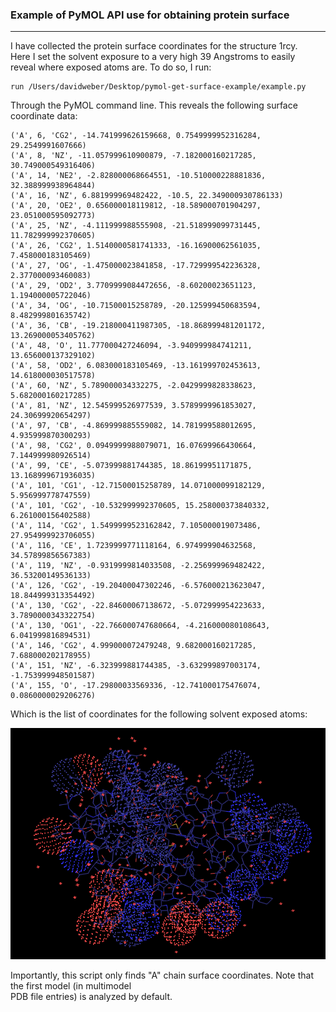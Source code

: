 ### Example of PyMOL API use for obtaining protein surface  
---  
I have collected the protein surface coordinates for the structure 1rcy.  
Here I set the solvent exposure to a very high 39 Angstroms to easily  
reveal where exposed atoms are. To do so, I run:  

    run /Users/davidweber/Desktop/pymol-get-surface-example/example.py   

Through the PyMOL command line. This reveals the following surface coordinate data:     

    ('A', 6, 'CG2', -14.741999626159668, 0.7549999952316284, 29.2549991607666)
    ('A', 8, 'NZ', -11.057999610900879, -7.182000160217285, 30.749000549316406)
    ('A', 14, 'NE2', -2.828000068664551, -10.510000228881836, 32.388999938964844)
    ('A', 16, 'NZ', 6.881999969482422, -10.5, 22.349000930786133)
    ('A', 20, 'OE2', 0.656000018119812, -18.589000701904297, 23.051000595092773)
    ('A', 25, 'NZ', -4.111999988555908, -21.518999099731445, 11.782999992370605)
    ('A', 26, 'CG2', 1.5140000581741333, -16.16900062561035, 7.458000183105469)
    ('A', 27, 'OG', -1.475000023841858, -17.729999542236328, 2.377000093460083)
    ('A', 29, 'OD2', 3.7709999084472656, -8.60200023651123, 1.194000005722046)
    ('A', 34, 'OG', -10.71500015258789, -20.125999450683594, 8.482999801635742)
    ('A', 36, 'CB', -19.218000411987305, -18.868999481201172, 13.269000053405762)
    ('A', 48, 'O', 11.777000427246094, -3.940999984741211, 13.656000137329102)
    ('A', 58, 'OD2', 6.083000183105469, -13.161999702453613, 14.618000030517578)
    ('A', 60, 'NZ', 5.789000034332275, -2.0429999828338623, 5.682000160217285)
    ('A', 81, 'NZ', 12.545999526977539, 3.5789999961853027, 24.30699920654297)
    ('A', 97, 'CB', -4.869999885559082, 14.781999588012695, 4.935999870300293)
    ('A', 98, 'CG2', 0.0949999988079071, 16.07699966430664, 7.144999980926514)
    ('A', 99, 'CE', -5.073999881744385, 18.86199951171875, 13.168999671936035)
    ('A', 101, 'CG1', -12.71500015258789, 14.071000099182129, 5.956999778747559)
    ('A', 101, 'CG2', -10.532999992370605, 15.258000373840332, 6.261000156402588)
    ('A', 114, 'CG2', 1.5499999523162842, 7.105000019073486, 27.954999923706055)
    ('A', 116, 'CE', 1.7239999771118164, 6.974999904632568, 34.57899856567383)
    ('A', 119, 'NZ', -0.9319999814033508, -2.256999969482422, 36.53200149536133)
    ('A', 126, 'CG2', -19.20400047302246, -6.576000213623047, 18.844999313354492)
    ('A', 130, 'CG2', -22.84600067138672, -5.072999954223633, 3.7890000343322754)
    ('A', 130, 'OG1', -22.766000747680664, -4.216000080108643, 6.041999816894531)
    ('A', 146, 'CG2', 4.999000072479248, 9.682000160217285, 7.688000202178955)
    ('A', 151, 'NZ', -6.323999881744385, -3.632999897003174, -1.753999948501587)
    ('A', 155, 'O', -17.29800033569336, -12.741000175476074, 0.0860000029206276)   

    
Which is the list of coordinates for the following solvent exposed atoms:   

<img src="https://github.com/dsw7/BridgingInteractions/blob/master/scalene-triangle/pymol-get-surface-example/1rcy_example.png">   

Importantly, this script only finds "A" chain surface coordinates. Note that the first model (in multimodel   
PDB file entries) is analyzed by default.  
